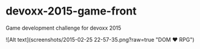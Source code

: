 # devoxx-2015-game-front
Game development challenge for devoxx 2015

![Alt text](screenshots/2015-02-25 22-57-35.png?raw=true "DOM ♥ RPG")